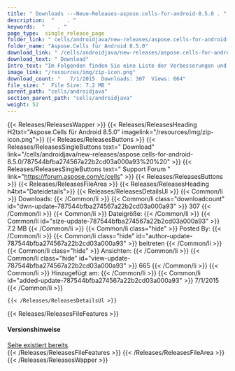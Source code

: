 ```yaml
---
title: " Downloads ---Neue-Releases-aspose.cells-for-android-8.5.0 . "
description:  "    . " 
keywords:  "    . " 
page_type:  single_release_page
folder_link: " cells/androidjava/new-releases/aspose.cells-for-android-8.5.0/"
folder_name: "Aspose.Cells für Android 8.5.0"
download_link: " /cells/androidjava/new-releases/aspose.cells-for-android-8.5.0/787544bfba274567a22b2cd03a000a93"
download_text: " Download"
Intro_text: "Im Folgenden finden Sie eine Liste der Verbesserungen und Änderungen in dieser Version von Aspose.Ce..."
image_link: "/resources/img/zip-icon.png"
download_count: "   7/1/2015  Downloads: 307  Views: 664"
file_size: "  File Size: 7.2 MB "
parent_path: "cells/androidjava"
section_parent_path: "cells/androidjava"
weight: 52
---
```


{{< Releases/ReleasesWapper >}}
  {{< Releases/ReleasesHeading H2txt="Aspose.Cells für Android 8.5.0" imagelink="/resources/img/zip-icon.png">}}
  {{< Releases/ReleasesButtons >}}
    {{< Releases/ReleasesSingleButtons text=" Download" link="/cells/androidjava/new-releases/aspose.cells-for-android-8.5.0/787544bfba274567a22b2cd03a000a93%20%20" >}}
    {{< Releases/ReleasesSingleButtons text=" Support Forum " link="https://forum.aspose.com/c/cells" >}}
  {{< Releases/ReleasesButtons >}}
  {{< Releases/ReleasesFileArea >}}
    {{< Releases/ReleasesHeading h4txt="Dateidetails">}}
    {{< Releases/ReleasesDetailsUl >}}
            {{< Common/li >}} Downloads: {{< /Common/li >}}
      {{< Common/li class="downloadcount" id="dwn-update-787544bfba274567a22b2cd03a000a93" >}} 307 {{< /Common/li >}}
      {{< Common/li >}} Dateigröße: {{< /Common/li >}}
      {{< Common/li id="size-update-787544bfba274567a22b2cd03a000a93" >}} 7.2 MB {{< /Common/li >}} 
      {{< Common/li  class="hide" >}} Posted By: {{< /Common/li >}} 
      {{< Common/li class="hide" id="author-update-787544bfba274567a22b2cd03a000a93" >}} beitreten {{< /Common/li >}}
      {{< Common/li class="hide" >}} Ansichten: {{< /Common/li >}}
      {{< Common/li class="hide" id="view-update-787544bfba274567a22b2cd03a000a93" >}} 665 {{< /Common/li >}}
      {{< Common/li >}} Hinzugefügt am: {{< /Common/li >}}
      {{< Common/li id="added-update-787544bfba274567a22b2cd03a000a93" >}} 7/1/2015 {{< /Common/li >}} 

    {{< /Releases/ReleasesDetailsUl >}}

  {{< Releases/ReleasesFileFeatures >}}
      <h4>Versionshinweise</h4><div> <a href="Page" already exists>Seite existiert bereits</a></div>
  {{< /Releases/ReleasesFileFeatures >}}
 {{< /Releases/ReleasesFileArea >}}
{{< /Releases/ReleasesWapper >}}



